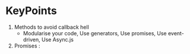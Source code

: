 # KeyPoints


1. Methods to avoid callback hell
      *  Modularise your code, Use generators, Use promises, Use event-driven, Use Async.js
2. Promises : 

